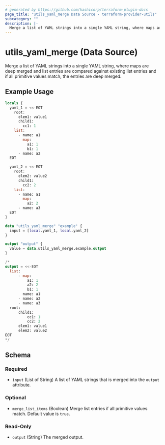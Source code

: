 ```yaml
---
# generated by https://github.com/hashicorp/terraform-plugin-docs
page_title: "utils_yaml_merge Data Source - terraform-provider-utils"
subcategory: ""
description: |-
  Merge a list of YAML strings into a single YAML string, where maps are deep merged and list entries are compared against existing list entries and if all primitive values match, the entries are deep merged.
---
```


# utils_yaml_merge (Data Source)

Merge a list of YAML strings into a single YAML string, where maps are deep merged and list entries are compared against existing list entries and if all primitive values match, the entries are deep merged.

## Example Usage

```terraform
locals {
  yaml_1 = <<-EOT
    root:
      elem1: value1
      child1:
        cc1: 1
    list:
      - name: a1
        map:
          a1: 1
          b1: 1
      - name: a2
  EOT

  yaml_2 = <<-EOT
    root:
      elem2: value2
      child1:
        cc2: 2
    list:
      - name: a1
        map:
          a2: 2
      - name: a3
  EOT
}

data "utils_yaml_merge" "example" {
  input = [local.yaml_1, local.yaml_2]
}

output "output" {
  value = data.utils_yaml_merge.example.output
}

/* 
output = <<-EOT
  list:
      - map:
          a1: 1
          a2: 2
          b1: 1
        name: a1
      - name: a2
      - name: a3
  root:
      child1:
          cc1: 1
          cc2: 2
      elem1: value1
      elem2: value2
EOT
*/
```

<!-- schema generated by tfplugindocs -->
## Schema

### Required

- `input` (List of String) A list of YAML strings that is merged into the `output` attribute.

### Optional

- `merge_list_items` (Boolean) Merge list entries if all primitive values match. Default value is `true`.

### Read-Only

- `output` (String) The merged output.


